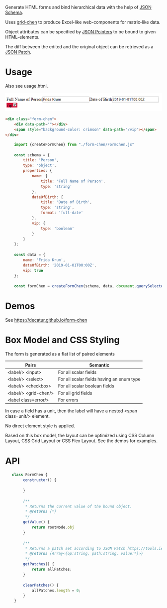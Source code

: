 Generate HTML forms and bind hierarchical data with the help of [JSON Schema](https://json-schema.org). 

Uses [grid-chen](https://github.com/decatur/grid-chen) to produce Excel-like web-components for matrix-like data. 

Object attributes can be specified by [JSON Pointers](https://tools.ietf.org/html/rfc6901) to be bound to given HTML-elements.

The diff between the edited and the original object can be retrieved as a [JSON Patch](https://tools.ietf.org/html/rfc6902).

# Usage

Also see usage.html.

![usage](usage.png)

```html
<div class="form-chen">
    <div data-path=""></div>
    <span style="background-color: crimson" data-path="/vip"></span>
</div>
```

```javascript
    import {createFormChen} from "./form-chen/FormChen.js"

    const schema = {
        title: 'Person',
        type: 'object',
        properties: {
            name: {
                title: 'Full Name of Person',
                type: 'string'
            },
            dateOfBirth: {
                title: 'Date of Birth',
                type: 'string',
                format: 'full-date'
            },
            vip: {
                type: 'boolean'
            }
        }
    };

    const data = {
        name: 'Frida Krum',
        dateOfBirth: '2019-01-01T00:00Z',
        vip: true
    };

    const formChen = createFormChen(schema, data, document.querySelector('.form-chen'));
```

# Demos

See https://decatur.github.io/form-chen

# Box Model and CSS Styling

The form is generated as a flat list of paired elements 

Pairs           | Semantic
----------------|-----------
&lt;label/&gt; &lt;input&gt;     | For all scalar fields
&lt;label/&gt; &lt;select&gt;    | For all scalar fields having an enum type
&lt;label/&gt; &lt;checkbox&gt;  | For all scalar boolean fields
&lt;label/&gt; &lt;grid-chen/&gt; | For all grid fields
&lt;label class=error/&gt;                   | For errors

In case a field has a unit, then the label will have a nested &lt;span class=unit/&gt; element.

No direct element style is applied.

Based on this box model, the layout can be optimized using CSS Column Layout, CSS Grid Layout or CSS Flex Layout.
See the demos for examples.

# API

```javascript
   class FormChen {
        constructor() {

        }

        /**
         * Returns the current value of the bound object.
         * @returns {*}
         */
        getValue() {
            return rootNode.obj
        }

        /**
         * Returns a patch set according to JSON Patch https://tools.ietf.org/html/rfc6902
         * @returns {Array<{op:string, path:string, value:*}>}
         */
        getPatches() {
            return allPatches;
        }

        clearPatches() {
            allPatches.length = 0;
        }
    }
```